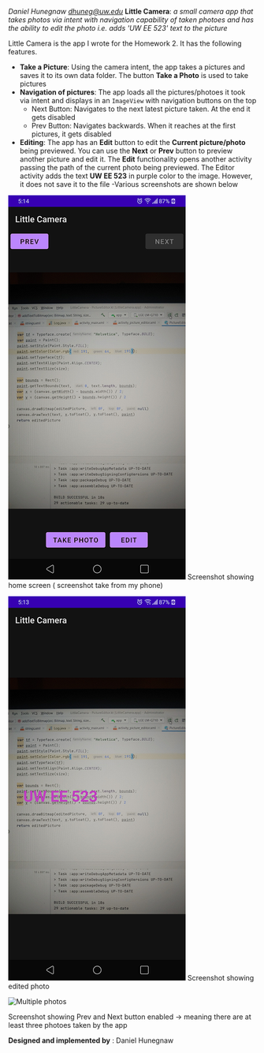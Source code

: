  *Daniel Hunegnaw <dhuneg@uw.edu>*
 **Little Camera**: *a small camera app that takes photos via intent with navigation capability of taken photoes and has the ability to edit the photo i.e. adds 'UW EE 523' text to the picture*

Little Camera is the app I wrote for the Homework 2. It has the following features.
- **Take a Picture**: Using the camera intent, the app takes a pictures and saves it to its own data folder. The button **Take a Photo** is used to take pictures
- **Navigation of pictures**: The app loads all the pictures/photoes it took via intent and displays in an `ImageView` with navigation buttons on the top
  -  Next Button: Navigates to the next latest picture taken. At the end it gets disabled
  -  Prev Button: Navigates backwards. When it reaches at the first pictures, it gets disabled
- **Editing**: The app has an **Edit** button to edit the **Current picture/photo** being previewed. You can use the **Next** or **Prev** button to preview another picture and edit it. The **Edit** functionality opens another activity passing the path of the current photo being previewed. The Editor activity adds the text **UW EE 523** in purple color to the image. However, it does not save it to the file
-Various screenshots are shown below

![Home](images/home.png)
Screenshot showing home screen ( screenshot take from my phone)

![Edited](images/edited.png)
Screenshot showing edited photo

![Multiple photos](images/multiple_photo.png)

Screenshot showing Prev and Next button enabled -> meaning there are at least three photoes taken by the app

**Designed and implemented by** : Daniel Hunegnaw

